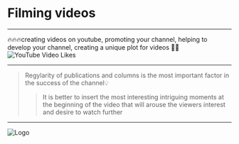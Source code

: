 # Filming videos
____
🔥🔥🔥creating videos on youtube, promoting your channel, helping to develop your channel, creating a unique plot for videos 🎥📣
![YouTube Video Likes](https://img.shields.io/youtube/likes/:videoId)
____
> Regylarity of publications and columns is the most important factor in the success of the channel💡
>> It is better to insert the most interesting intriguing moments at the beginning of the video that will arouse the viewers interest and desire to watch further

____
![Logo](https://www.google.com/url?sa=i&url=https%3A%2F%2Fvariety.com%2F2022%2Fdigital%2Fnews%2Fyoutube-original-content-group-shutdown-1235156299%2F&psig=AOvVaw2KNwGTPX_gRyXxRtdE6kHN&ust=1711987153715000&source=images&cd=vfe&opi=89978449&ved=0CBIQjRxqFwoTCLjX_KjvnoUDFQAAAAAdAAAAABAE)
